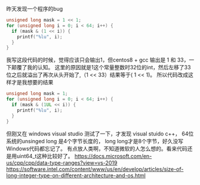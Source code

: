 昨天发现一个程序的bug
```cpp
unsigned long mask = 1 << 1;
for (unsigned long i = 0; i < 64; i++) {
  if (mask & (1 << i)) {
    printf("%lu", i);
  }
}
```
我写这段代码的时候，觉得应该只会输出1，但centos8 + gcc 输出是 1 和 33，一下颠覆了我的认知。
这里的原因就是1这个常量整数时32位的int，然后左移了33位之后就溢出了再次从头开始了,（1 << 33）结果等于( 1 << 1)。
所以代码改成这样才是我想要的结果
```cpp
unsigned long mask = 1;
for (unsigned long i = 0; i < 64; i++) {
  if (mask & (1UL << i)) {
    printf("%lu", i);
  }
}
```

但刚又在 windows visual studio 测试了一下，才发现 visual stuido c++， 64位系统的unsinged long 是4个字节长度的， long long才是8个字节，好久没写Windows代码都忘记了。
有点放人类啊，不知道微软的人怎么想的。看来代码还是用uint64_t这种比较好了。
https://docs.microsoft.com/en-us/cpp/cpp/data-type-ranges?view=vs-2019
https://software.intel.com/content/www/us/en/develop/articles/size-of-long-integer-type-on-different-architecture-and-os.html
